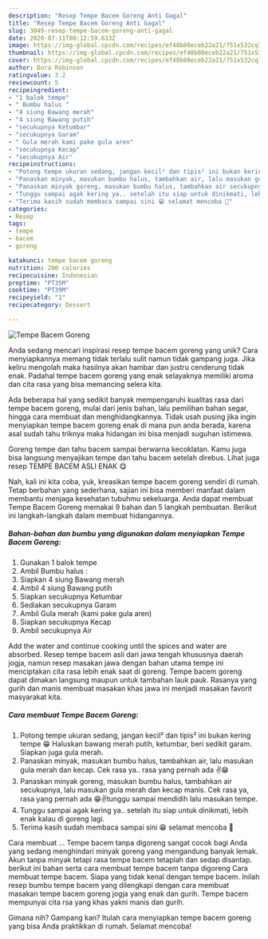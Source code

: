 ```yaml
---
description: "Resep Tempe Bacem Goreng Anti Gagal"
title: "Resep Tempe Bacem Goreng Anti Gagal"
slug: 3049-resep-tempe-bacem-goreng-anti-gagal
date: 2020-07-11T00:12:59.633Z
image: https://img-global.cpcdn.com/recipes/ef48b80eceb22a21/751x532cq70/tempe-bacem-goreng-foto-resep-utama.jpg
thumbnail: https://img-global.cpcdn.com/recipes/ef48b80eceb22a21/751x532cq70/tempe-bacem-goreng-foto-resep-utama.jpg
cover: https://img-global.cpcdn.com/recipes/ef48b80eceb22a21/751x532cq70/tempe-bacem-goreng-foto-resep-utama.jpg
author: Dora Robinson
ratingvalue: 3.2
reviewcount: 5
recipeingredient:
- "1 balok tempe"
- " Bumbu halus "
- "4 siung Bawang merah"
- "4 siung Bawang putih"
- "secukupnya Ketumbar"
- "secukupnya Garam"
- " Gula merah kami pake gula aren"
- "secukupnya Kecap"
- "secukupnya Air"
recipeinstructions:
- "Potong tempe ukuran sedang, jangan kecil² dan tipis² ini bukan kering tempe 😁 Haluskan bawang merah putih, ketumbar, beri sedikit garam. Siapkan juga gula merah."
- "Panaskan minyak, masukan bumbu halus, tambahkan air, lalu masukan gula merah dan kecap. Cek rasa ya.. rasa yang pernah ada ✌️😁"
- "Panaskan minyak goreng, masukan bumbu halus, tambahkan air secukupnya, lalu masukan gula merah dan kecap manis. Cek rasa ya, rasa yang pernah ada 😁✌️tunggu sampai mendidih lalu masukan tempe."
- "Tunggu sampai agak kering ya.. setelah itu siap untuk dinikmati, lebih enak kalau di goreng lagi."
- "Terima kasih sudah membaca sampai sini 😁 selamat mencoba 🙏"
categories:
- Resep
tags:
- tempe
- bacem
- goreng

katakunci: tempe bacem goreng 
nutrition: 200 calories
recipecuisine: Indonesian
preptime: "PT35M"
cooktime: "PT39M"
recipeyield: "1"
recipecategory: Dessert

---
```



![Tempe Bacem Goreng](https://img-global.cpcdn.com/recipes/ef48b80eceb22a21/751x532cq70/tempe-bacem-goreng-foto-resep-utama.jpg)

Anda sedang mencari inspirasi resep tempe bacem goreng yang unik? Cara menyiapkannya memang tidak terlalu sulit namun tidak gampang juga. Jika keliru mengolah maka hasilnya akan hambar dan justru cenderung tidak enak. Padahal tempe bacem goreng yang enak selayaknya memiliki aroma dan cita rasa yang bisa memancing selera kita.

Ada beberapa hal yang sedikit banyak mempengaruhi kualitas rasa dari tempe bacem goreng, mulai dari jenis bahan, lalu pemilihan bahan segar, hingga cara membuat dan menghidangkannya. Tidak usah pusing jika ingin menyiapkan tempe bacem goreng enak di mana pun anda berada, karena asal sudah tahu triknya maka hidangan ini bisa menjadi suguhan istimewa.

Goreng tempe dan tahu bacem sampai berwarna kecoklatan. Kamu juga bisa langsung menyajikan tempe dan tahu bacem setelah direbus. Lihat juga resep TEMPE BACEM ASLI ENAK 😋


Nah, kali ini kita coba, yuk, kreasikan tempe bacem goreng sendiri di rumah. Tetap berbahan yang sederhana, sajian ini bisa memberi manfaat dalam membantu menjaga kesehatan tubuhmu sekeluarga. Anda dapat membuat Tempe Bacem Goreng memakai 9 bahan dan 5 langkah pembuatan. Berikut ini langkah-langkah dalam membuat hidangannya.

<!--inarticleads1-->

##### Bahan-bahan dan bumbu yang digunakan dalam menyiapkan Tempe Bacem Goreng:

1. Gunakan 1 balok tempe
1. Ambil  Bumbu halus :
1. Siapkan 4 siung Bawang merah
1. Ambil 4 siung Bawang putih
1. Siapkan secukupnya Ketumbar
1. Sediakan secukupnya Garam
1. Ambil  Gula merah (kami pake gula aren)
1. Siapkan secukupnya Kecap
1. Ambil secukupnya Air


Add the water and continue cooking until the spices and water are absorbed. Resep tempe bacem asli dari jawa tengah khususnya daerah jogja, namun resep masakan jawa dengan bahan utama tempe ini menciptakan cita rasa lebih enak saat di goreng. Tempe bacem goreng dapat dimakan langsung maupun untuk tambahan lauk pauk. Rasanya yang gurih dan manis membuat masakan khas jawa ini menjadi masakan favorit masyarakat kita. 

<!--inarticleads2-->

##### Cara membuat Tempe Bacem Goreng:

1. Potong tempe ukuran sedang, jangan kecil² dan tipis² ini bukan kering tempe 😁 Haluskan bawang merah putih, ketumbar, beri sedikit garam. Siapkan juga gula merah.
1. Panaskan minyak, masukan bumbu halus, tambahkan air, lalu masukan gula merah dan kecap. Cek rasa ya.. rasa yang pernah ada ✌️😁
1. Panaskan minyak goreng, masukan bumbu halus, tambahkan air secukupnya, lalu masukan gula merah dan kecap manis. Cek rasa ya, rasa yang pernah ada 😁✌️tunggu sampai mendidih lalu masukan tempe.
1. Tunggu sampai agak kering ya.. setelah itu siap untuk dinikmati, lebih enak kalau di goreng lagi.
1. Terima kasih sudah membaca sampai sini 😁 selamat mencoba 🙏


Cara membuat … Tempe bacem tanpa digoreng sangat cocok bagi Anda yang sedang menghindari minyak goreng yang mengandung banyak lemak. Akun tanpa minyak tetapi rasa tempe bacem tetaplah dan sedap disantap. berikut ini bahan serta cara membuat tempe bacem tanpa digoreng Cara membuat tempe bacem. Siapa yang tidak kenal dengan tempe bacem. Inilah resep bumbu tempe bacem yang dilengkapi dengan cara membuat masakan tempe bacem goreng jogja yang enak dan gurih. Tempe bacem mempunyai cita rsa yang khas yakni manis dan gurih. 

Gimana nih? Gampang kan? Itulah cara menyiapkan tempe bacem goreng yang bisa Anda praktikkan di rumah. Selamat mencoba!
